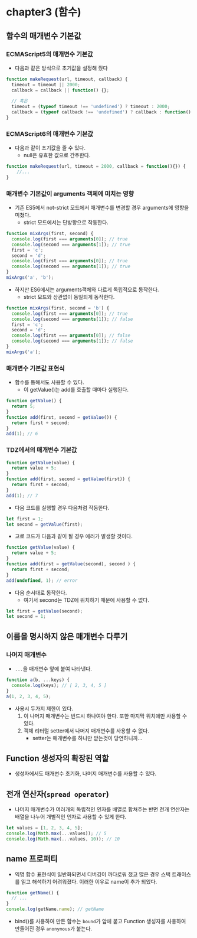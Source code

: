 # chapter3 (함수)

## 함수의 매개변수 기본값

### ECMAScript5의 매개변수 기본값
* 다음과 같은 방식으로 초기값을 설정해 줬다
```js
function makeRequest(url, timeout, callback) {
  timeout = timeout || 2000;
  callback = callback || function() {};
  
  // 혹은
  timeout = (typeof timeout !== 'undefined') ? timeout : 2000;
  callback = (typeof callback !== 'undefined') ? callback : function() {};
}
```

### ECMAScript6의 매개변수 기본값
* 다음과 같이 초기값을 줄 수 있다.
    * null은 유효한 값으로 간주한다.

```js
function makeRequest(url, timeout = 2000, callback = function(){}) {
    //... 
}
```

### 매개변수 기본값이 arguments 객체에 미치는 영향
* 기존 ES5에서 not-strict 모드에서 매개변수를 변경할 경우 arguments에 영향을 미쳤다.
    * strict 모드에서는 단방향으로 작동한다.

```js
function mixArgs(first, second) {
  console.log(first === arguments[0]); // true
  console.log(second === arguments[1]); // true
  first = 'c';
  second = 'd';
  console.log(first === arguments[0]); // true
  console.log(second === arguments[1]); // true
}
mixArgs('a', 'b');
```

* 하지만 ES6에서는 arguments객체와 다르게 독립적으로 동작한다.
    * strict 모드와 상관없이 동일되게 동작한다.

```js
function mixArgs(first, second = 'b') {
  console.log(first === arguments[0]); // true
  console.log(second === arguments[1]); // false
  first = 'c';
  second = 'd';
  console.log(first === arguments[0]); // false
  console.log(second === arguments[1]); // false
}
mixArgs('a');
```

### 매개변수 기본값 표현식
* 함수를 통해서도 사용할 수 있다.
    * 이 getValue()는 add를 호출할 때마다 실행된다. 

```js
function getValue() {
  return 5;
}
function add(first, second = getValue()) {
  return first + second;
}
add(1); // 6
```

### TDZ에서의 매개변수 기본값

```js
function getValue(value) {
  return value + 5;
}
function add(first, second = getValue(first)) {
  return first + second;
}
add(1); // 7
```

* 다음 코드를 실행할 경우 다음처럼 작동한다.

```js
let first = 1;
let second = getValue(first);
```

* 고로 코드가 다음과 같이 될 경우 에러가 발생할 것이다.

```js
function getValue(value) {
  return value + 5;
}
function add(first = getValue(second), second ) {
  return first + second;
}
add(undefined, 1); // error
```

* 다음 순서대로 동작한다.
    * 여기서 second는 TDZ에 위치하기 때문에 사용할 수 없다.

```js
let first = getValue(second);
let second = 1;
```

## 이름을 명시하지 않은 매개변수 다루기

### 나머지 매개변수
* `...`을 매개변수 앞에 붙여 나타낸다.

```js
function a(b, ...keys) {
  console.log(keys); // [ 2, 3, 4, 5 ]
}
a(1, 2, 3, 4, 5);
```

* 사용시 두가지 제한이 있다.
    1. 이 나머지 매개변수는 반드시 하나여야 한다. 또한 마지막 위치에만 사용할 수 있다.
    2. 객체 리터럴 setter에서 나머지 매개변수를 사용할 수 없다.
        * setter는 매개변수를 하나만 받는것이 당연하니까...

## Function 생성자의 확장된 역할
* 생성자에서도 매개변수 초기화, 나머지 매개변수를 사용할 수 있다.

## 전개 연산자(`spread operator`)
* 나머지 매개변수가 여러개의 독립적인 인자를 배열로 합쳐주는 반면 전개 연산자는 배열을 나누어 개별적인 인자로 사용할 수 있게 한다.

```js
let values = [1, 2, 3, 4, 5];
console.log(Math.max(...values)); // 5
console.log(Math.max(...values, 10)); // 10
```

## name 프로퍼티
* 익명 함수 표현식이 일반화되면서 디버깅이 까다로워 졌고 많은 경우 스택 트래이스를 읽고 해석하기 어려워졌다. 이러한 이유로 name이 추가 되었다.

```js
function getName() {
  // ... 
}
console.log(getName.name); // getName
```

* bind()를 사용하여 만든 함수는 `bound`가 앞에 붙고 Function 생성자를 사용하여 만들어진 경우 `anonymous`가 붙는다. 
